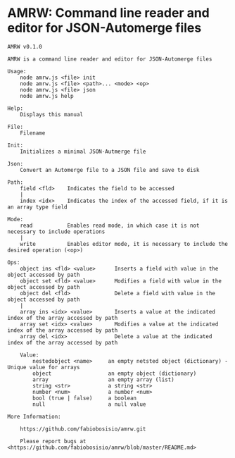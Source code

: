 # AMRW: Command line reader and editor for JSON-Automerge files

```
AMRW v0.1.0

AMRW is a command line reader and editor for JSON-Automerge files

Usage:
    node amrw.js <file> init
    node amrw.js <file> <path>... <mode> <op>
    node amrw.js <file> json
    node amrw.js help

Help:
    Displays this manual

File:
    Filename

Init:
    Initializes a minimal JSON-Autmerge file
    
Json:
    Convert an Automerge file to a JSON file and save to disk

Path:    
    field <fld>    Indicates the field to be accessed
    | 
    index <idx>    Indicates the index of the accessed field, if it is an array type field

Mode:
    read           Enables read mode, in which case it is not necessary to include operations    
    |
    write          Enables editor mode, it is necessary to include the desired operation (<op>)

Ops:
    object ins <fld> <value>      Inserts a field with value in the object accessed by path     
    object set <fld> <value>      Modifies a field with value in the object accessed by path
    object del <fld>              Delete a field with value in the object accessed by path
    |
    array ins <idx> <value>       Inserts a value at the indicated index of the array accessed by path    
    array set <idx> <value>       Modifies a value at the indicated index of the array accessed by path
    array del <idx>               Delete a value at the indicated index of the array accessed by path

    Value:
        nestedobject <name>     an empty netsted object (dictionary) - Unique value for arrays
        object                  an empty object (dictionary)
        array                   an empty array (list)
        string <str>            a string <str>
        number <num>            a number <num>
        bool (true | false)     a boolean
        null                    a null value

More Information:

    https://github.com/fabiobosisio/amrw.git

    Please report bugs at <https://github.com/fabiobosisio/amrw/blob/master/README.md>
```
 <!-- 
### init - Inicializa um arquivo Automerge
**Uso:**

~~~~~~~~~~~~~~~~~~~~~~~~~~~~~~~~~~~~~~~~~~~~~~~~~~~~~~~~~~~~~~~~~~~~~~~~~~~~~~~~~~~~~~~~~~~~~~~~~~~~~~~~~~~~~~~~~~~~~~~~~~~~~~
node am.js <nome_do_arquivo_sem_extensão> init
~~~~~~~~~~~~~~~~~~~~~~~~~~~~~~~~~~~~~~~~~~~~~~~~~~~~~~~~~~~~~~~~~~~~~~~~~~~~~~~~~~~~~~~~~~~~~~~~~~~~~~~~~~~~~~~~~~~~~~~~~~~~~~

*Exemplo:*

~~~~~~~~~~~~~~~~~~~~~~~~~~~~~~~~~~~~~~~~~~~~~~~~~~~~~~~~~~~~~~~~~~~~~~~~~~~~~~~~~~~~~~~~~~~~~~~~~~~~~~~~~~~~~~~~~~~~~~~~~~~~~~
node am.js p2p init
~~~~~~~~~~~~~~~~~~~~~~~~~~~~~~~~~~~~~~~~~~~~~~~~~~~~~~~~~~~~~~~~~~~~~~~~~~~~~~~~~~~~~~~~~~~~~~~~~~~~~~~~~~~~~~~~~~~~~~~~~~~~~~
*Resultado:*
~~~~~~~~~~~~~~~~~~~~~~~~~~~~~~~~~~~~~~~~~~~~~~~~~~~~~~~~~~~~~~~~~~~~~~~~~~~~~~~~~~~~~~~~~~~~~~~~~~~~~~~~~~~~~~~~~~~~~~~~~~~~~~
{
   
}
~~~~~~~~~~~~~~~~~~~~~~~~~~~~~~~~~~~~~~~~~~~~~~~~~~~~~~~~~~~~~~~~~~~~~~~~~~~~~~~~~~~~~~~~~~~~~~~~~~~~~~~~~~~~~~~~~~~~~~~~~~~~~~

### set - Manipulação do arquivo.

**Uso - Criando um objeto:**

~~~~~~~~~~~~~~~~~~~~~~~~~~~~~~~~~~~~~~~~~~~~~~~~~~~~~~~~~~~~~~~~~~~~~~~~~~~~~~~~~~~~~~~~~~~~~~~~~~~~~~~~~~~~~~~~~~~~~~~~~~~~~~
node am.js <nome do arquivo sem extensão> set "<nome do objeto>" object
~~~~~~~~~~~~~~~~~~~~~~~~~~~~~~~~~~~~~~~~~~~~~~~~~~~~~~~~~~~~~~~~~~~~~~~~~~~~~~~~~~~~~~~~~~~~~~~~~~~~~~~~~~~~~~~~~~~~~~~~~~~~~~
 
 *Exemplo:*
~~~~~~~~~~~~~~~~~~~~~~~~~~~~~~~~~~~~~~~~~~~~~~~~~~~~~~~~~~~~~~~~~~~~~~~~~~~~~~~~~~~~~~~~~~~~~~~~~~~~~~~~~~~~~~~~~~~~~~~~~~~~~~
node am.js p2p set "Sections" object
~~~~~~~~~~~~~~~~~~~~~~~~~~~~~~~~~~~~~~~~~~~~~~~~~~~~~~~~~~~~~~~~~~~~~~~~~~~~~~~~~~~~~~~~~~~~~~~~~~~~~~~~~~~~~~~~~~~~~~~~~~~~~~
*Resultado:*
~~~~~~~~~~~~~~~~~~~~~~~~~~~~~~~~~~~~~~~~~~~~~~~~~~~~~~~~~~~~~~~~~~~~~~~~~~~~~~~~~~~~~~~~~~~~~~~~~~~~~~~~~~~~~~~~~~~~~~~~~~~~~~
{"Sections":{}}
~~~~~~~~~~~~~~~~~~~~~~~~~~~~~~~~~~~~~~~~~~~~~~~~~~~~~~~~~~~~~~~~~~~~~~~~~~~~~~~~~~~~~~~~~~~~~~~~~~~~~~~~~~~~~~~~~~~~~~~~~~~~~~
 
**Uso - Criando um campo tipo string dentro do objeto:**

~~~~~~~~~~~~~~~~~~~~~~~~~~~~~~~~~~~~~~~~~~~~~~~~~~~~~~~~~~~~~~~~~~~~~~~~~~~~~~~~~~~~~~~~~~~~~~~~~~~~~~~~~~~~~~~~~~~~~~~~~~~~~~
node am.js <nome do arquivo sem extensão> set "<nome do objeto>" field "<nome do campo>" string "<conteudo>"
~~~~~~~~~~~~~~~~~~~~~~~~~~~~~~~~~~~~~~~~~~~~~~~~~~~~~~~~~~~~~~~~~~~~~~~~~~~~~~~~~~~~~~~~~~~~~~~~~~~~~~~~~~~~~~~~~~~~~~~~~~~~~~

 *Exemplo:*
~~~~~~~~~~~~~~~~~~~~~~~~~~~~~~~~~~~~~~~~~~~~~~~~~~~~~~~~~~~~~~~~~~~~~~~~~~~~~~~~~~~~~~~~~~~~~~~~~~~~~~~~~~~~~~~~~~~~~~~~~~~~~~
node am.js p2p set "Sections" field "Introduction" string "P2P networking is..."
~~~~~~~~~~~~~~~~~~~~~~~~~~~~~~~~~~~~~~~~~~~~~~~~~~~~~~~~~~~~~~~~~~~~~~~~~~~~~~~~~~~~~~~~~~~~~~~~~~~~~~~~~~~~~~~~~~~~~~~~~~~~~~
*Resultado:*
~~~~~~~~~~~~~~~~~~~~~~~~~~~~~~~~~~~~~~~~~~~~~~~~~~~~~~~~~~~~~~~~~~~~~~~~~~~~~~~~~~~~~~~~~~~~~~~~~~~~~~~~~~~~~~~~~~~~~~~~~~~~~~
{{ "Sections": { "Introduction":"P2P" } }
~~~~~~~~~~~~~~~~~~~~~~~~~~~~~~~~~~~~~~~~~~~~~~~~~~~~~~~~~~~~~~~~~~~~~~~~~~~~~~~~~~~~~~~~~~~~~~~~~~~~~~~~~~~~~~~~~~~~~~~~~~~~~~

**Uso - Criando um array dentro do objeto:**

~~~~~~~~~~~~~~~~~~~~~~~~~~~~~~~~~~~~~~~~~~~~~~~~~~~~~~~~~~~~~~~~~~~~~~~~~~~~~~~~~~~~~~~~~~~~~~~~~~~~~~~~~~~~~~~~~~~~~~~~~~~~~~
node am.js <nome do arquivo sem extensão> set "<nome do objeto>" field "<nome do campo>" array
~~~~~~~~~~~~~~~~~~~~~~~~~~~~~~~~~~~~~~~~~~~~~~~~~~~~~~~~~~~~~~~~~~~~~~~~~~~~~~~~~~~~~~~~~~~~~~~~~~~~~~~~~~~~~~~~~~~~~~~~~~~~~~

 *Exemplo:*
~~~~~~~~~~~~~~~~~~~~~~~~~~~~~~~~~~~~~~~~~~~~~~~~~~~~~~~~~~~~~~~~~~~~~~~~~~~~~~~~~~~~~~~~~~~~~~~~~~~~~~~~~~~~~~~~~~~~~~~~~~~~~~
node am.js p2p set "Sections" field "Applications" array
~~~~~~~~~~~~~~~~~~~~~~~~~~~~~~~~~~~~~~~~~~~~~~~~~~~~~~~~~~~~~~~~~~~~~~~~~~~~~~~~~~~~~~~~~~~~~~~~~~~~~~~~~~~~~~~~~~~~~~~~~~~~~~
*Resultado:*
~~~~~~~~~~~~~~~~~~~~~~~~~~~~~~~~~~~~~~~~~~~~~~~~~~~~~~~~~~~~~~~~~~~~~~~~~~~~~~~~~~~~~~~~~~~~~~~~~~~~~~~~~~~~~~~~~~~~~~~~~~~~~~
{ "Sections": { "Introduction":"P2P","History":"...","Applications":[] } }
~~~~~~~~~~~~~~~~~~~~~~~~~~~~~~~~~~~~~~~~~~~~~~~~~~~~~~~~~~~~~~~~~~~~~~~~~~~~~~~~~~~~~~~~~~~~~~~~~~~~~~~~~~~~~~~~~~~~~~~~~~~~~~

**Uso - Criando um objeto no indice 0 do array que está dentro de um objeto:**

~~~~~~~~~~~~~~~~~~~~~~~~~~~~~~~~~~~~~~~~~~~~~~~~~~~~~~~~~~~~~~~~~~~~~~~~~~~~~~~~~~~~~~~~~~~~~~~~~~~~~~~~~~~~~~~~~~~~~~~~~~~~~~
node am.js <nome do arquivo sem extensão> set "<nome do objeto>" field "<nome do campo>" array index 0 object
~~~~~~~~~~~~~~~~~~~~~~~~~~~~~~~~~~~~~~~~~~~~~~~~~~~~~~~~~~~~~~~~~~~~~~~~~~~~~~~~~~~~~~~~~~~~~~~~~~~~~~~~~~~~~~~~~~~~~~~~~~~~~~

 *Exemplo:*
~~~~~~~~~~~~~~~~~~~~~~~~~~~~~~~~~~~~~~~~~~~~~~~~~~~~~~~~~~~~~~~~~~~~~~~~~~~~~~~~~~~~~~~~~~~~~~~~~~~~~~~~~~~~~~~~~~~~~~~~~~~~~~
node am.js p2p set "Sections" field "Applications" array index 0 object
~~~~~~~~~~~~~~~~~~~~~~~~~~~~~~~~~~~~~~~~~~~~~~~~~~~~~~~~~~~~~~~~~~~~~~~~~~~~~~~~~~~~~~~~~~~~~~~~~~~~~~~~~~~~~~~~~~~~~~~~~~~~~~
*Resultado:*
~~~~~~~~~~~~~~~~~~~~~~~~~~~~~~~~~~~~~~~~~~~~~~~~~~~~~~~~~~~~~~~~~~~~~~~~~~~~~~~~~~~~~~~~~~~~~~~~~~~~~~~~~~~~~~~~~~~~~~~~~~~~~~
{ "Sections": { ...,"Applications":[{}] } }
~~~~~~~~~~~~~~~~~~~~~~~~~~~~~~~~~~~~~~~~~~~~~~~~~~~~~~~~~~~~~~~~~~~~~~~~~~~~~~~~~~~~~~~~~~~~~~~~~~~~~~~~~~~~~~~~~~~~~~~~~~~~~~

**Uso - Criando um campo no objeto do indice 0 do array que está dentro de um objeto:**

~~~~~~~~~~~~~~~~~~~~~~~~~~~~~~~~~~~~~~~~~~~~~~~~~~~~~~~~~~~~~~~~~~~~~~~~~~~~~~~~~~~~~~~~~~~~~~~~~~~~~~~~~~~~~~~~~~~~~~~~~~~~~~
node am.js <nome do arquivo sem extensão> set "<nome do objeto>" field "<nome do campo 1>" array index 0 field "<nome do campo 2>" string "<conteudo>"
~~~~~~~~~~~~~~~~~~~~~~~~~~~~~~~~~~~~~~~~~~~~~~~~~~~~~~~~~~~~~~~~~~~~~~~~~~~~~~~~~~~~~~~~~~~~~~~~~~~~~~~~~~~~~~~~~~~~~~~~~~~~~~

 *Exemplo:*
~~~~~~~~~~~~~~~~~~~~~~~~~~~~~~~~~~~~~~~~~~~~~~~~~~~~~~~~~~~~~~~~~~~~~~~~~~~~~~~~~~~~~~~~~~~~~~~~~~~~~~~~~~~~~~~~~~~~~~~~~~~~~~
node am.js p2p set "Sections" field "Applications" array index 0 field "Napster" string "..."
~~~~~~~~~~~~~~~~~~~~~~~~~~~~~~~~~~~~~~~~~~~~~~~~~~~~~~~~~~~~~~~~~~~~~~~~~~~~~~~~~~~~~~~~~~~~~~~~~~~~~~~~~~~~~~~~~~~~~~~~~~~~~~
*Resultado:*
~~~~~~~~~~~~~~~~~~~~~~~~~~~~~~~~~~~~~~~~~~~~~~~~~~~~~~~~~~~~~~~~~~~~~~~~~~~~~~~~~~~~~~~~~~~~~~~~~~~~~~~~~~~~~~~~~~~~~~~~~~~~~~
{ "Sections": { ...,"Applications":[{"Napster":"..."},{}] } }
~~~~~~~~~~~~~~~~~~~~~~~~~~~~~~~~~~~~~~~~~~~~~~~~~~~~~~~~~~~~~~~~~~~~~~~~~~~~~~~~~~~~~~~~~~~~~~~~~~~~~~~~~~~~~~~~~~~~~~~~~~~~~~


**Uso - Criando um item simples no objeto do indice 0 do array que está dentro de um objeto:**

~~~~~~~~~~~~~~~~~~~~~~~~~~~~~~~~~~~~~~~~~~~~~~~~~~~~~~~~~~~~~~~~~~~~~~~~~~~~~~~~~~~~~~~~~~~~~~~~~~~~~~~~~~~~~~~~~~~~~~~~~~~~~~
node am.js <nome do arquivo sem extensão> set "<nome do objeto>" field "<nome do campo 1>" array index 0 item "<nome do campo 2>"
~~~~~~~~~~~~~~~~~~~~~~~~~~~~~~~~~~~~~~~~~~~~~~~~~~~~~~~~~~~~~~~~~~~~~~~~~~~~~~~~~~~~~~~~~~~~~~~~~~~~~~~~~~~~~~~~~~~~~~~~~~~~~~

 *Exemplo:*
~~~~~~~~~~~~~~~~~~~~~~~~~~~~~~~~~~~~~~~~~~~~~~~~~~~~~~~~~~~~~~~~~~~~~~~~~~~~~~~~~~~~~~~~~~~~~~~~~~~~~~~~~~~~~~~~~~~~~~~~~~~~~~
node am.js p2p set "Sections" field "Applications" array index 0 field "Napster" 
~~~~~~~~~~~~~~~~~~~~~~~~~~~~~~~~~~~~~~~~~~~~~~~~~~~~~~~~~~~~~~~~~~~~~~~~~~~~~~~~~~~~~~~~~~~~~~~~~~~~~~~~~~~~~~~~~~~~~~~~~~~~~~
*Resultado:*
~~~~~~~~~~~~~~~~~~~~~~~~~~~~~~~~~~~~~~~~~~~~~~~~~~~~~~~~~~~~~~~~~~~~~~~~~~~~~~~~~~~~~~~~~~~~~~~~~~~~~~~~~~~~~~~~~~~~~~~~~~~~~~
{ "Sections": { ...,"Applications":[{"Napster"},{}] } }
~~~~~~~~~~~~~~~~~~~~~~~~~~~~~~~~~~~~~~~~~~~~~~~~~~~~~~~~~~~~~~~~~~~~~~~~~~~~~~~~~~~~~~~~~~~~~~~~~~~~~~~~~~~~~~~~~~~~~~~~~~~~~~


### rem - Apaga o conteúdo de um determinado objeto
(Por enquanto só no primeiro nível)

**Uso:**

~~~~~~~~~~~~~~~~~~~~~~~~~~~~~~~~~~~~~~~~~~~~~~~~~~~~~~~~~~~~~~~~~~~~~~~~~~~~~~~~~~~~~~~~~~~~~~~~~~~~~~~~~~~~~~~~~~~~~~~~~~~~~~
node am.js <nome do arquivo sem extensão> rem "<nome do objeto>" 
~~~~~~~~~~~~~~~~~~~~~~~~~~~~~~~~~~~~~~~~~~~~~~~~~~~~~~~~~~~~~~~~~~~~~~~~~~~~~~~~~~~~~~~~~~~~~~~~~~~~~~~~~~~~~~~~~~~~~~~~~~~~~~

*Exemplo:*

~~~~~~~~~~~~~~~~~~~~~~~~~~~~~~~~~~~~~~~~~~~~~~~~~~~~~~~~~~~~~~~~~~~~~~~~~~~~~~~~~~~~~~~~~~~~~~~~~~~~~~~~~~~~~~~~~~~~~~~~~~~~~~
{
   "Topics":null
}
~~~~~~~~~~~~~~~~~~~~~~~~~~~~~~~~~~~~~~~~~~~~~~~~~~~~~~~~~~~~~~~~~~~~~~~~~~~~~~~~~~~~~~~~~~~~~~~~~~~~~~~~~~~~~~~~~~~~~~~~~~~~~~

~~~~~~~~~~~~~~~~~~~~~~~~~~~~~~~~~~~~~~~~~~~~~~~~~~~~~~~~~~~~~~~~~~~~~~~~~~~~~~~~~~~~~~~~~~~~~~~~~~~~~~~~~~~~~~~~~~~~~~~~~~~~~~
node am.js p2p rem 'Topics'
~~~~~~~~~~~~~~~~~~~~~~~~~~~~~~~~~~~~~~~~~~~~~~~~~~~~~~~~~~~~~~~~~~~~~~~~~~~~~~~~~~~~~~~~~~~~~~~~~~~~~~~~~~~~~~~~~~~~~~~~~~~~~~
*Resultado:*
~~~~~~~~~~~~~~~~~~~~~~~~~~~~~~~~~~~~~~~~~~~~~~~~~~~~~~~~~~~~~~~~~~~~~~~~~~~~~~~~~~~~~~~~~~~~~~~~~~~~~~~~~~~~~~~~~~~~~~~~~~~~~~
{
   
}
~~~~~~~~~~~~~~~~~~~~~~~~~~~~~~~~~~~~~~~~~~~~~~~~~~~~~~~~~~~~~~~~~~~~~~~~~~~~~~~~~~~~~~~~~~~~~~~~~~~~~~~~~~~~~~~~~~~~~~~~~~~~~~
-->
